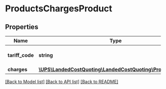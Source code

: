 # ProductsChargesProduct

## Properties
Name | Type | Description | Notes
------------ | ------------- | ------------- | -------------
**tariff_code** | **string** | Tariff Code of the product. | 
**charges** | [**\UPS\LandedCostQuoting\LandedCostQuoting\ProductCharges**](ProductCharges.md) |  | 

[[Back to Model list]](../../README.md#documentation-for-models) [[Back to API list]](../../README.md#documentation-for-api-endpoints) [[Back to README]](../../README.md)

